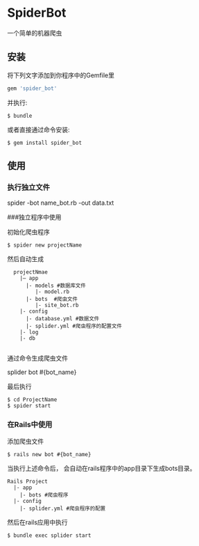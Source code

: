 # SpiderBot

一个简单的机器爬虫

## 安装

将下列文字添加到你程序中的Gemfile里

```ruby
gem 'spider_bot'
```

并执行:

    $ bundle

或者直接通过命令安装:

    $ gem install spider_bot

## 使用

### 执行独立文件

spider -bot name_bot.rb -out data.txt

###独立程序中使用

初始化爬虫程序
	
	$ spider new projectName

然后自动生成

```
  projectNmae
    |— app
      |- models #数据库文件
         |- model.rb
      |- bots  #爬虫文件
         |- site_bot.rb
    |- config
      |- database.yml #数据文件
      |- splider.yml #爬虫程序的配置文件
    |- log
    |- db
    
```

通过命令生成爬虫文件

splider bot #{bot_name} 

最后执行

	$ cd ProjectName
	$ spider start

### 在Rails中使用

添加爬虫文件

	$ rails new bot #{bot_name}
	
当执行上述命令后， 会自动在rails程序中的app目录下生成bots目录。
  
```
Rails Project
  |- app
    |- bots #爬虫程序
  |- config
    |- splider.yml #爬虫程序的配置
```

然后在rails应用中执行

	$ bundle exec splider start

